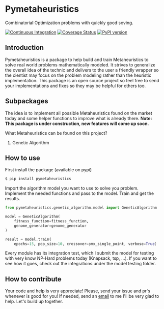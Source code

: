 # Pymetaheuristics

Combinatorial Optimization problems with quickly good soving.

[![Continuous Integration](https://github.com/igormcsouza/pymetaheuristics/actions/workflows/integration.yml/badge.svg)](https://github.com/igormcsouza/pymetaheuristics/actions/workflows/integration.yml)
[![Coverage Status](https://coveralls.io/repos/github/igormcsouza/pymetaheuristics/badge.svg?branch=master)](https://coveralls.io/github/igormcsouza/pymetaheuristics?branch=master)
[![PyPI version](https://badge.fury.io/py/pymetaheuristics.svg)](https://badge.fury.io/py/pymetaheuristics)


## Introduction

Pymetaheuristics is a package to help build and train Metaheuristics to solve
real world problems mathematically modeled. It strives to generalize the
overall idea of the technic and delivers to the user a friendly wrapper so the
cientist may focus on the problem modeling rather than the heuristic
implementation. This package is an open source project so feel free to send
your implementations and fixes so they may be helpful for others too.


## Subpackages

The idea is to implement all possible Metaheuristics found on the market today
and some helper functions to improve what is already there.
**Note: This package is under construction, new features will come up soon.**

What Metaheuristics can be found on this project?

1. Genetic Algorithm

## How to use

First install the package (available on pypi)
```bash
$ pip install pymetaheuristics
```

Import the algorithm model you want to use to solve you problem. Implement the
needed functions and pass to the model. Train and get the results.
```python
from pymetaheuristics.genetic_algorithm.model import GeneticAlgorithm

model = GeneticAlgorithm(
    fitness_function=fitness_function,
    genome_generator=genome_generator
)

result = model.train(
    epochs=15, pop_size=10, crossover=pmx_single_point, verbose=True)
```

Every module has its integration test, which I submit the model for testing
with very know NP-Hard problems today (Knapsack, tsp, ...). If you want to see
how it goes, check out the integrations under the model testing folder.

## How to contribute

Your code and help is very appreciate! Please, send your issue and pr's 
whenever is good for you! If needed, send an 
[email](mailto:igormcsouza@gmail.com) to me I'll be very glad to help. Let's 
build up together.